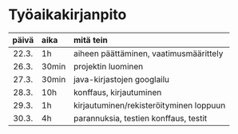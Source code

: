 # Työaikakirjanpito

| päivä | aika  | mitä tein                               |
| :---: | :---- | :-------------------------------------- |
| 22.3. | 1h    | aiheen päättäminen, vaatimusmäärittely  |
| 26.3. | 30min | projektin luominen                      |
| 27.3. | 30min | java-kirjastojen googlailu              |
| 28.3. | 10h   | konffaus, kirjautuminen                 |
| 29.3. | 1h    | kirjautuminen/rekisteröityminen loppuun |
| 30.3. | 4h    | parannuksia, testien konffaus, testit   |

